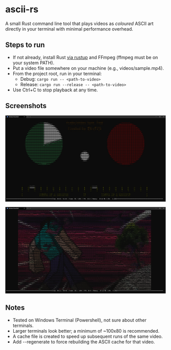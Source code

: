 ﻿# ascii-rs

A small Rust command line tool that plays videos as _coloured_ ASCII art directly in your terminal with minimal performance overhead.

## Steps to run

-   If not already, install Rust [via rustup](https://rustup.rs) and FFmpeg (ffmpeg must be on your system PATH).
-   Put a video file somewhere on your machine (e.g., videos/sample.mp4).
-   From the project root, run in your terminal:
    -   Debug: `cargo run -- <path-to-video>`
    -   Release: `cargo run --release -- <path-to-video>`
-   Use Ctrl+C to stop playback at any time.

## Screenshots

![sync_test.png](img/sync_test.png)

![steve.png](img/steve.png)

## Notes

-   Tested on Windows Terminal (Powershell), not sure about other terminals.
-   Larger terminals look better; a minimum of ~100x80 is recommended.
-   A cache file is created to speed up subsequent runs of the same video.
-   Add --regenerate to force rebuilding the ASCII cache for that video.
